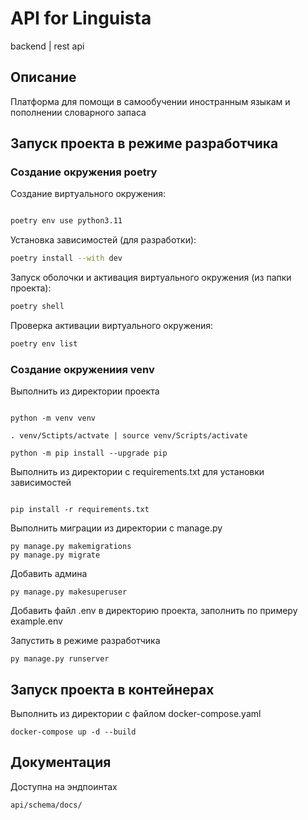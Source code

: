 # API for Linguista
backend | rest api

<!-- [![CI](https://github.com/FSD-For-Self-Dev/LinguistaAPI/actions/workflows/main.yml/badge.svg?branch=main)](https://github.com/FSD-For-Self-Dev/LinguistaAPI/actions/workflows/main.yml) -->

## Описание

Платформа для помощи в самообучении иностранным языкам и пополнении словарного запаса

## Запуск проекта в режиме разработчика

### Создание окружения poetry

Создание виртуального окружения:
```bash

poetry env use python3.11

```

Установка зависимостей (для разработки):
```bash
poetry install --with dev
```

Запуск оболочки и активация виртуального окружения (из папки проекта):
```bash
poetry shell
```

Проверка активации виртуального окружения:
```bash
poetry env list
```


### Создание окружениия venv
Выполнить из директории проекта
```

python -m venv venv

. venv/Sctipts/actvate | source venv/Scripts/activate

python -m pip install --upgrade pip

```


Выполнить из директории с requirements.txt для установки зависимостей


```

pip install -r requirements.txt

```

Выполнить миграции из директории с manage.py

```
py manage.py makemigrations
py manage.py migrate
```

Добавить админа

```
py manage.py makesuperuser
```

Добавить файл .env в директорию проекта, заполнить по примеру example.env

Запустить в режиме разработчика

```
py manage.py runserver
```

## Запуск проекта в контейнерах

Выполнить из директории с файлом docker-compose.yaml

```
docker-compose up -d --build
```

## Документация

Доступна на эндпоинтах

```
api/schema/docs/
```
